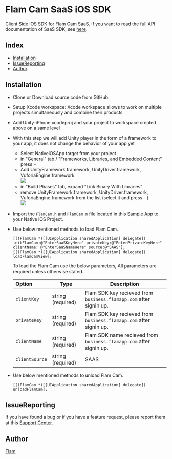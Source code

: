 # Flam Cam SaaS iOS SDK
Client Side iOS SDK for Flam Cam SaaS.
If you want to read the full API documentation of SaaS SDK, see [here].

## Index

- [Installation](#installation)
- [IssueReporting](#issuereporting)
- [Author](#author)

## Installation

- Clone or Download source code from GitHub.
- Setup Xcode workspace: Xcode workspace allows to work on multiple projects simultaneously and combine their products
- Add Unity-iPhone.xcodeproj and your project to workspace created above on a same level
- With this step we will add Unity player in the form of a framework to your app, it does not change the behavior of your app yet
    - Select NativeiOSApp target from your project 
    - in "General" tab / "Frameworks, Libraries, and Embedded Content" press + 
    - Add UnityFramework.framework, UnityDriver.framework, VuforiaEngine.framework
    <br><img src="images/addToEmbeddedContent.png">
    - in "Build Phases" tab, expand "Link Binary With Libraries"
    - remove UnityFramework.framework, UnityDriver.framework, VuforiaEngine.framework from the list (select it and press - )
    <br><img src="images/removeLink.png">
- Import the ```FlamCam.h``` and ```FlamCam.m``` file located in this [Sample App] to your Native iOS Project.
- Use below mentioned methods to load Flam Cam.
    ```
    [((FlamCam *)[[UIApplication sharedApplication] delegate]) initFlamCam:@"EnterSaaSKeyHere" privateKey:@"EnterPrivateKeyHere" clientName: @"EnterSaaSNameHere" source:@"SAAS"];
    [((FlamCam *)[[UIApplication sharedApplication] delegate]) loadFlamCamView];
    ```
    To load the Flam Cam use the below parameters, All parameters are required unless otherwise stated.

    | Option        | Type              | Description                                                         |
    | :------------ | ----------------- | ------------------------------------------------------------------- |
    | `clientKey`   | string (required) | Flam SDK key recieved from `business.flamapp.com` after signin up.  |
    | `privateKey`   | string (required) | Flam SDK key recieved from `business.flamapp.com` after signin up.  |
    | `clientName`  | string (required) | Flam SDK name recieved from `business.flamapp.com` after signin up. |
    | `clientSource`| string (required) | SAAS                                                                |

- Use below mentioned methods to unload Flam Cam.
    ```
    [((FlamCam *)[[UIApplication sharedApplication] delegate]) unloadFlamCam];
    ```

## IssueReporting

If you have found a bug or if you have a feature request, please report them at this [Support Center].

## Author

[Flam](<[https://flamapp.com/](https://flamapp.com/)>)

[//]: # (These are reference links used in the body of this note and get stripped out when the markdown processor does its job. There is no need to format nicely because it shouldn't be seen. Thanks SO - http://stackoverflow.com/questions/4823468/store-comments-in-markdown-syntax)

[here]: <https://business.flamapp.com>
[Sample App]: <https://github.com/homingos/saaskit-cam-ios-sample/tree/main/NativeiOSApp/NativeiOSApp>
[Support Center]: <https://help.flamapp.com>
[Flam]: <https://flamapp.com>

